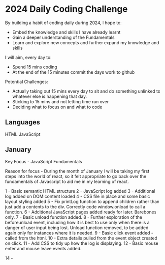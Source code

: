 # 2024 Daily Coding Challenge

By building a habit of coding daily during 2024, I hope to:
- Embed the knowledge and skills I have already learnt
- Gain a deeper understanding of the Fundamentals
- Learn and explore new concepts and further expand my knowledge and skills

I will aim, every day to:
- Spend 15 mins coding
- At the end of the 15 minutes commit the days work to github

Potential Challenges:
- Actually taking out 15 mins every day to sit and do something unlinked to whatever else is happening that day.
- Sticking to 15 mins and not letting time run over
- Deciding what to focus on and what to code

## Languages

HTML
JavaScript

## January

Key Focus - JavaScript Fundamentals

Reason for focus - During the month of January I will be taking my first steps into the world of react, so it felt appropriate to go back over the fundamentals of Javascript to aid me in my learning of react.

1 - Basic semantic HTML structure
2 - JavaScript log added
3 - Additional log added on DOM content loaded
4 - CSS file in place and some basic layout styling added
5 - Fix printLog function to append children rather than just add a contents to the div. Correctly code window.onload to call a function.
6 - Additional JavaScript pages added ready for later. Barebones only.
7 - Basic unload function added.
8 - Further exploration of the beforeunload event, including how it is best to use only when there is a danger of user input being lost. Unload function removed, to be added again only for instances where it is needed.
9 - Basic click event added - called from the html.
10 - Extra details pulled from the event object created on click.
11 - Add CSS to tidy up how the log is displaying.
12 - Basic mouse enter and mouse leave events added.

14 - 